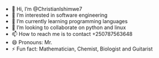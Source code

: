 - 👋 Hi, I’m @ChristianIshimwe7
- 👀 I’m interested in software engineering
- 🌱 I’m currently learning programming languages
- 💞️ I’m looking to collaborate on python and linux
- 📫 How to reach me is to contact +250787563648
- 😄 Pronouns: Mr.
- ⚡ Fun fact: Mathematician, Chemist, Biologist and Guitarist

<!---
ChristianIshimwe7/ChristianIshimwe7 is a ✨ special ✨ repository because its `README.md` (this file) appears on your GitHub profile.
You can click the Preview link to take a look at your changes.
--->
